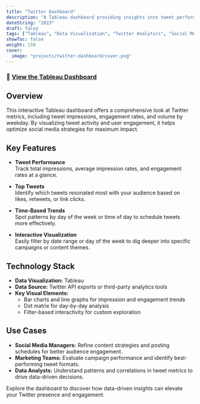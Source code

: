 ```yaml
---
title: "Twitter Dashboard"
description: "A Tableau dashboard providing insights into tweet performance, engagement rates, and tweet volume trends."
dateString: "2023"
draft: false
tags: ["Tableau", "Data Visualization", "Twitter Analytics", "Social Media", "Dashboard", "Marketing", "Analytics"]
showToc: false
weight: 150
cover:
  image: "projects/twitter-dashboard/cover.png"
---
```


### 🔗 [View the Tableau Dashboard](https://public.tableau.com/views/KPIDashboardForTwitter/Dashboard2?:language=en-US&:sid=&:redirect=auth&:display_count=n&:origin=viz_share_link)

## Overview

This interactive Tableau dashboard offers a comprehensive look at Twitter metrics, including tweet impressions, engagement rates, and volume by weekday. By visualizing tweet activity and user engagement, it helps optimize social media strategies for maximum impact.

## Key Features

- **Tweet Performance**  
  Track total impressions, average impression rates, and engagement rates at a glance.

- **Top Tweets**  
  Identify which tweets resonated most with your audience based on likes, retweets, or link clicks.

- **Time-Based Trends**  
  Spot patterns by day of the week or time of day to schedule tweets more effectively.

- **Interactive Visualization**  
  Easily filter by date range or day of the week to dig deeper into specific campaigns or content themes.

## Technology Stack

- **Data Visualization:** Tableau  
- **Data Source:** Twitter API exports or third-party analytics tools  
- **Key Visual Elements:**  
  - Bar charts and line graphs for impression and engagement trends  
  - Dot matrix for day-by-day analysis  
  - Filter-based interactivity for custom exploration

## Use Cases

- **Social Media Managers:** Refine content strategies and posting schedules for better audience engagement.  
- **Marketing Teams:** Evaluate campaign performance and identify best-performing tweet formats.  
- **Data Analysts:** Understand patterns and correlations in tweet metrics to drive data-driven decisions.

Explore the dashboard to discover how data-driven insights can elevate your Twitter presence and engagement.
